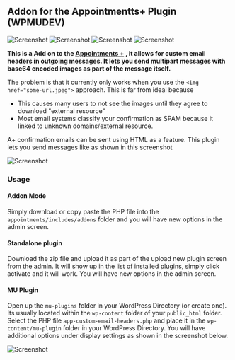 ## Addon for the Appointmentts+ Plugin (WPMUDEV)

![Screenshot](https://img.shields.io/badge/build-passed-1ece30.svg) ![Screenshot](https://img.shields.io/badge/plugin-WPMUDEV-blue.svg) ![Screenshot](https://img.shields.io/badge/license-GNU_GPL_v2-red.svg) ![Screenshot](https://img.shields.io/badge/release-1.0.0-orange.svg)

__This is a Add on to the [Appointments +](https://premium.wpmudev.org/project/appointments-plus/) , it allows for custom email headers in outgoing messages. It lets you send multipart messages with base64 encoded images as part of the message itself.__


The problem is that it currently only works when you use the `<img href="some-url.jpeg">` approach. This is far from ideal because

 * This causes many users to not see the images until they agree to download "external resource" 
 * Most email systems classify your confirmation as SPAM because it linked to unknown domains/external resource.

A+ confirmation emails can be sent using HTML as a feature. This plugin lets you send messages like as shown in this screenshot

![Screenshot](http://i57.tinypic.com/30ttgzc.png)


### Usage 

#### Addon Mode

Simply download or copy paste the PHP file into the `appointments/includes/addons` folder and you will have new options in the admin screen.

#### Standalone plugin 

Download the zip file and upload it as part of the upload new plugin screen from the admin. It will show up in the list of installed plugins, simply click activate and it will work. You will have new options in the admin screen.

#### MU Plugin

Open up the `mu-plugins` folder in your WordPress Directory (or create one). Its usually located within the `wp-content` folder of your `public_html` folder. Select the PHP file `app-custom-email-headers.php` and place it in the `wp-content/mu-plugin` folder in your WordPress Directory. You will have additional options under display settings as shown in the screenshot below.

![Screenshot](http://i61.tinypic.com/be654k.png)
